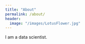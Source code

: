 ```yaml
---
title: "About"
permalink: /about/
header:
  image: "/images/LotusFlower.jpg"
---
```


I am a data scientist.
